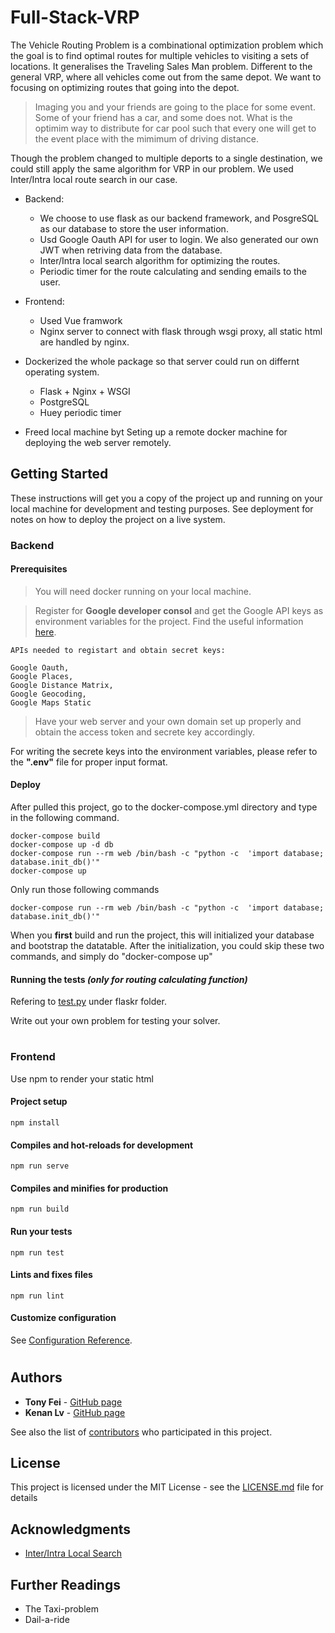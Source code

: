# Full-Stack-VRP

  The Vehicle Routing Problem is a combinational optimization problem which the goal is to find optimal routes for multiple vehicles to visiting a sets of locations. It generalises the Traveling Sales Man problem.
  Different to the general VRP, where all vehicles come out from the same depot. We want to focusing on optimizing routes that going into the depot. 
  > Imaging you and your friends are going to the place for some event. Some of your friend has a car, and some does not. What is the optimim way to distribute for car pool such that every one will get to the event place with the mimimum of driving distance. 
  
Though the problem changed to multiple deports to a single destination, we could still apply the same algorithm for VRP in our problem. We used Inter/Intra local route search in our case.

- Backend:
    - We choose to use flask as our backend framework, and PosgreSQL as our database to store the user information. 
    - Usd Google Oauth API for user to login. We also generated our own JWT when retriving data from the database.
    - Inter/Intra local search algorithm for optimizing the routes.
    - Periodic timer for the route calculating and sending emails to the user. 
- Frontend:
    - Used Vue framwork
    - Nginx server to connect with flask through wsgi proxy, all static html are handled by nginx.

- Dockerized the whole package so that server could run on differnt operating system.
  - Flask + Nginx + WSGI
  - PostgreSQL
  - Huey periodic timer
- Freed local machine byt Seting up a remote docker machine for deploying the web server remotely. 
      
## Getting Started
These instructions will get you a copy of the project up and running on your local machine for development and testing purposes. See deployment for notes on how to deploy the project on a live system.

### Backend

#### Prerequisites

> You will need docker running on your local machine.

> Register for **Google developer consol** and get the Google API keys as environment variables for the project. 
Find the useful information [here](https://developers.google.com/).

    APIs needed to registart and obtain secret keys:

    Google Oauth, 
    Google Places, 
    Google Distance Matrix, 
    Google Geocoding, 
    Google Maps Static

> Have your web server and your own domain set up properly and obtain the access token and secrete key accordingly.

For writing the secrete keys into the environment variables, please refer to the **".env"** file for proper input format.

#### Deploy
After pulled this project, go to the docker-compose.yml directory and type in the following command.

```
docker-compose build
docker-compose up -d db
docker-compose run --rm web /bin/bash -c "python -c  'import database; database.init_db()'"
docker-compose up
```
Only run those following commands
```
docker-compose run --rm web /bin/bash -c "python -c  'import database; database.init_db()'"
```
When you **first** build and run the project, this will initialized your database and bootstrap the datatable.
After the initialization, you could skip these two commands, and simply do "docker-compose up"


#### Running the tests *(only for routing calculating function)*

Refering to [test.py]([here](https://developers.google.com/).) under flaskr folder. 

Write out your own problem for testing your solver.

#
### Frontend
Use npm to render your static html
#### Project setup
```
npm install
```

#### Compiles and hot-reloads for development
```
npm run serve
```

#### Compiles and minifies for production
```
npm run build
```

#### Run your tests
```
npm run test
```

#### Lints and fixes files
```
npm run lint
```

#### Customize configuration
See [Configuration Reference](https://cli.vuejs.org/config/).
#


## Authors

* **Tony Fei** - [GitHub page](https://github.com/sa-tony)
* **Kenan Lv** - [GitHub page](https://github.com/kenanlv)

See also the list of [contributors](https://github.com/your/project/contributors) who participated in this project.

## License

This project is licensed under the MIT License - see the [LICENSE.md](LICENSE.md) file for details

## Acknowledgments

* [Inter/Intra Local Search](https://github.com/topics/vehicle-routing-problem?l=python)

## Further Readings

* The Taxi-problem
* Dail-a-ride

# 
